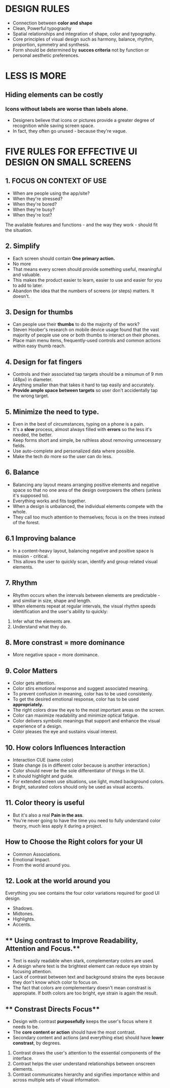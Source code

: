 # **DESIGN RULES**

- Connection between **color and shape**
- Clean, Powerful typograohy
- Spatial relationships and integration of shape, color and typography.
- Core principles of visual design such as harmony, balance, rhythm, proportion, symmetry and synthesis.
- Form should be determined by **succes criteria** not by function or personal aesthetic preferences.

# **LESS IS MORE**

## **Hiding elements can be costly**

### **Icons without labels are worse than labels alone.**

- Designers believe that icons or pictures provide a greater degree of recognition while saving screen space.
- In fact, they often go unused - because they're vague.

# **FIVE RULES FOR EFFECTIVE UI DESIGN ON SMALL SCREENS**

## **1. FOCUS ON CONTEXT OF USE**

- When are people using the app/site?
- When they're stressed?
- When they're bored?
- When they're busy?
- When they're lost?

The available features and functions - and the way they work - should fit the situation.

## **2. Simplify**

- Each screen should contain **One primary action.**
- No more
- That means every screen should provide something useful, meaningful and valuable.
- This makes the product easier to learn, easier to use and easier for you to add to later.
- Abandon the idea that the numbers of screens (or steps) matters. It doesn't.

## **3. Design for thumbs**

- Can people use their **thumbs** to do the majority of the work?
- Steven Hoober's research on mobile device usage found that the vast majority of people use one or both thumbs to interact on their phones.
- Place main menu items, frequently-used controls and common actions within easy thumb reach.

## **4. Design for fat fingers**

- Controls and their associated tap targets should be a minumun of 9 mm (48px) in diameter.
- Anything smaller than that takes it hard to tap easily and accurately.
- **Provide ample space between targets** so user don't accidentally tap the wrong target.

## **5. Minimize the need to type.**

- Even in the best of circumstances, typing on a phone is a pain.
- It's a **slow** process, almost always filled with **errors** so the less it's needed, the better.
- Keep forms short and simple, be ruthless about removing unnecessary fields.
- Use auto-complete and personalized data where possible.
- Make the tech do more so the user can do less.

## **6. Balance**

- Balancing any layout means arranging positive elements and negative space so that no one area of the design overpowers the others (unless it's supposed to).
- Everything works and fits together.
- When a design is unbalanced, the individual elements compete with the whole.
- They call too much attention to themselves; focus is on the trees instead of the forest.

## **6.1 Improving balance**

- In a content-heavy layout, balancing negative and positive space is mission - critical.
- This allows the user to quickly scan, identify and group related visual elements.

## **7. Rhythm**

- Rhythm occurs when the intervals between elements are predictable - and similiar in size, shape and length.
- When elements repeat at regular intervals, the visual rhythm speeds identification and the user's ability to quickly:

1. Infer what the elements are.
2. Understand what they do.

## **8. More constrast = more dominance**

- More negative space = more dominance.

## **9. Color Matters**

- Color gets attention.
- Color stirs emotional response and suggest associated meaning.
- To prevent confusion in meaning, color has to be used consistenly.
- To get the desired emotional response, color has to be used **appropriately.**
- The right colors draw the eye to the most important areas on the screen.
- Color can maximize readability and minimize optical fatigue.
- Color delivers symbolic meanings that support and enhance the visual experience of a design.
- Color pleases the eye and sustains visual interest.

## **10. How colors Influences Interaction**

- Interaction CUE (same color)
- State change (is in different color because is another interaction.)
- Color should never be the sole differentiator of things in the UI.
- It should highlight and guide.
- For extended screen use situations, use light, muted background colors.
- Bright, saturated colors should only be used as visual accents.

## **11. Color theory is useful**

- But it's also a real **Pain in the ass**.
- You're never going to have the time you need to fully understand color theory, much less apply it during a project.

## **How to Choose the Right colors for your UI**

- Common Associations.
- Emotional Impact.
- From the world around you.

## **12. Look at the world around you**

Everything you see contains the four color variations required for good UI design.

- Shadows.
- Midtones.
- Highlights.
- Accents.

## ** Using contrast to Improve Readability, Attention and Focus.**

- Text is easily readable when stark, complementary colors are used.
- A design where text is the brightest element can reduce eye strain by focusing attention.
- Lack of contrast between text and background strains the eyes because they don't know which color to focus on.
- The fact that colors are complementary doesn't mean constrast is appropiate. If both colors are too bright, eye
  strain is again the result.

## ** Constrast Directs Focus**

- Design with contrast **purposefully** keeps the user's focus where it needs to be.
- The **core content or action** should have the most contrast.
- Secondary content and actions (and everything else) should have **lower constrast**, by degrees.

1. Contrast draws the user's attention to the essential components of the interface.
2. Contrast helps the user understand relationships between onscreen elements.
3. Contrast communicates hierarchy and signifies importance within and across multiple sets of visual information.
